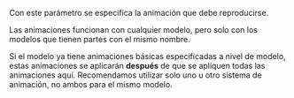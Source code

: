 Con este parámetro se especifica la animación que debe reproducirse.

Las animaciones funcionan con cualquier modelo, pero solo con los modelos que tienen partes con el mismo nombre.

Si el modelo ya tiene animaciones básicas especificadas a nivel de modelo,
estas animaciones se aplicarán **después** de que se apliquen todas las animaciones aquí.
Recomendamos utilizar solo uno u otro sistema de animación, no ambos para el mismo modelo.
